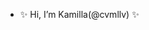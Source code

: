 - ✨ Hi, I’m Kamilla(@cvmllv) ✨


<!---
cvmllv/cvmllv is a ✨ special ✨ repository because its `README.md` (this file) appears on your GitHub profile.
You can click the Preview link to take a look at your changes.
--->
